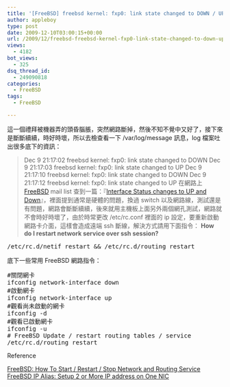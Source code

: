 ```yaml
---
title: '[FreeBSD] freebsd kernel: fxp0: link state changed to DOWN / UP'
author: appleboy
type: post
date: 2009-12-10T03:00:15+00:00
url: /2009/12/freebsd-freebsd-kernel-fxp0-link-state-changed-to-down-up/
views:
  - 4182
bot_views:
  - 325
dsq_thread_id:
  - 249090818
categories:
  - FreeBSD
tags:
  - FreeBSD

---
```

這一個禮拜被機器弄的頭昏腦脹，突然網路斷掉，然後不知不覺中又好了，接下來是斷斷續續，時好時壞，所以去檢查看一下 /var/log/message 訊息，log 檔案吐出很多底下的資訊： 

> Dec 9 21:17:02 freebsd kernel: fxp0: link state changed to DOWN Dec 9 21:17:03 freebsd kernel: fxp0: link state changed to UP Dec 9 21:17:10 freebsd kernel: fxp0: link state changed to DOWN Dec 9 21:17:12 freebsd kernel: fxp0: link state changed to UP 在網路上 [FreeBSD][1] mail list 查到一篇：『[Interface Status changes to UP and Down][2]』，裡面提到通常是硬體的問題，換過 switch 以及網路線，測試還是有問題，網路會斷斷續續，後來就用主機板上面另外兩個網孔測試，網路就不會時好時壞了，由於時常更改 /etc/rc.conf 裡面的 ip 設定，要重新啟動網路卡介面，這樣會造成遠端 ssh 斷線，解決方式請用下面指令： **How do I restart network service over ssh session?** 

<pre class="brush: bash; title: ; notranslate" title="">/etc/rc.d/netif restart && /etc/rc.d/routing restart</pre> 底下一些常用 FreeBSD 網路指令： 

<pre class="brush: bash; title: ; notranslate" title="">#關閉網卡
ifconfig network-interface down
#啟動網卡
ifconfig network-interface up
#觀看尚未啟動的網卡
ifconfig -d
#觀看已啟動網卡
ifconfig -u
# FreeBSD Update / restart routing tables / service
/etc/rc.d/routing restart</pre> Reference 

[FreeBSD: How To Start / Restart / Stop Network and Routing Service][3] [FreeBSD IP Alias: Setup 2 or More IP address on One NIC][4]

 [1]: http://www.freebsd.org
 [2]: http://lists.freebsd.org/pipermail/freebsd-net/2007-September/015237.html
 [3]: http://www.cyberciti.biz/tips/freebsd-how-to-start-restart-stop-network-service.html
 [4]: http://www.cyberciti.biz/tips/freebsd-how-to-setup-2-ip-address-on-one-nic.html